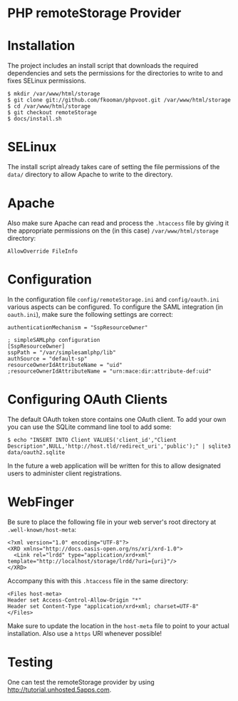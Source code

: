# PHP remoteStorage Provider

# Installation
The project includes an install script that downloads the required dependencies
and sets the permissions for the directories to write to and fixes SELinux 
permissions.

    $ mkdir /var/www/html/storage
    $ git clone git://github.com/fkooman/phpvoot.git /var/www/html/storage
    $ cd /var/www/html/storage
    $ git checkout remoteStorage
    $ docs/install.sh

# SELinux
The install script already takes care of setting the file permissions of the
`data/` directory to allow Apache to write to the directory. 

# Apache
Also make sure Apache can read and process the `.htaccess` file by giving it
the appropriate permissions on the (in this case) `/var/www/html/storage` 
directory:

    AllowOverride FileInfo

# Configuration
In the configuration file `config/remoteStorage.ini` and `config/oauth.ini` 
various aspects can be configured. To configure the SAML integration (in `oauth.ini`), make sure the following settings are correct:

    authenticationMechanism = "SspResourceOwner"

    ; simpleSAMLphp configuration
    [SspResourceOwner]
    sspPath = "/var/simplesamlphp/lib"
    authSource = "default-sp"
    resourceOwnerIdAttributeName = "uid"
    ;resourceOwnerIdAttributeName = "urn:mace:dir:attribute-def:uid"

# Configuring OAuth Clients

The default OAuth token store contains one OAuth client. To add your own you
can use the SQLite command line tool to add some:

    $ echo "INSERT INTO Client VALUES('client_id',"Client Description",NULL,'http://host.tld/redirect_uri','public');" | sqlite3 data/oauth2.sqlite

In the future a web application will be written for this to allow designated
users to administer client registrations.

# WebFinger
Be sure to place the following file in your web server's root directory at
`.well-known/host-meta`:

    <?xml version="1.0" encoding="UTF-8"?>
    <XRD xmlns="http://docs.oasis-open.org/ns/xri/xrd-1.0">
      <Link rel="lrdd" type="application/xrd+xml" template="http://localhost/storage/lrdd/?uri={uri}"/>
    </XRD>

Accompany this with this `.htaccess` file in the same directory:

    <Files host-meta>
    Header set Access-Control-Allow-Origin "*"
    Header set Content-Type "application/xrd+xml; charset=UTF-8"
    </Files>

Make sure to update the location in the `host-meta` file to point to your 
actual installation. Also use a `https` URI whenever possible!

# Testing
One can test the remoteStorage provider by using 
http://tutorial.unhosted.5apps.com.
